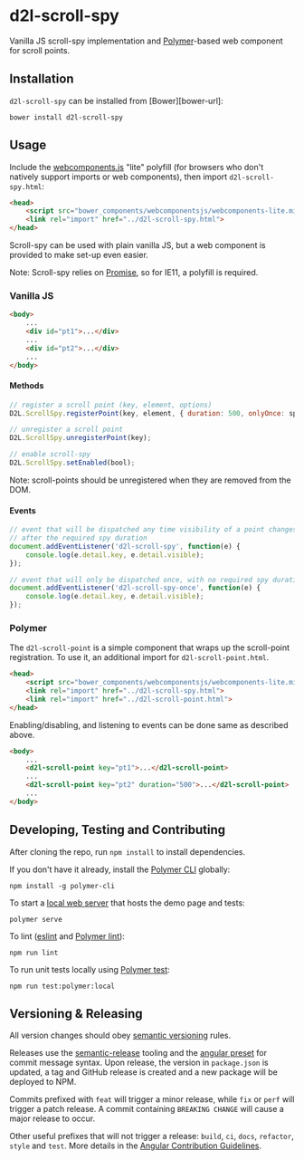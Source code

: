 # d2l-scroll-spy

Vanilla JS scroll-spy implementation and [Polymer](https://www.polymer-project.org/1.0/)-based web component for scroll points.

## Installation

`d2l-scroll-spy` can be installed from [Bower][bower-url]:
```shell
bower install d2l-scroll-spy
```

## Usage

Include the [webcomponents.js](http://webcomponents.org/polyfills/) "lite" polyfill (for browsers who don't natively support imports or web components), then import `d2l-scroll-spy.html`:

```html
<head>
	<script src="bower_components/webcomponentsjs/webcomponents-lite.min.js"></script>
	<link rel="import" href="../d2l-scroll-spy.html">
</head>
```

Scroll-spy can be used with plain vanilla JS, but a web component is provided to make set-up even easier.

Note: Scroll-spy relies on [Promise](https://developer.mozilla.org/en/docs/Web/JavaScript/Reference/Global_Objects/Promise), so for IE11, a polyfill is required.

### Vanilla JS

```html
<body>
	...
	<div id="pt1">...</div>
	...
	<div id="pt2">...</div>
	...
</body>
```

#### Methods

```javascript
// register a scroll point (key, element, options)
D2L.ScrollSpy.registerPoint(key, element, { duration: 500, onlyOnce: spyOnce });

// unregister a scroll point
D2L.ScrollSpy.unregisterPoint(key);

// enable scroll-spy
D2L.ScrollSpy.setEnabled(bool);
```

Note: scroll-points should be unregistered when they are removed from the DOM.

#### Events

```javascript
// event that will be dispatched any time visibility of a point changes
// after the required spy duration
document.addEventListener('d2l-scroll-spy', function(e) {
	console.log(e.detail.key, e.detail.visible);
});

// event that will only be dispatched once, with no required spy duration
document.addEventListener('d2l-scroll-spy-once', function(e) {
	console.log(e.detail.key, e.detail.visible);
});
```

### Polymer

The `d2l-scroll-point` is a simple component that wraps up the scroll-point registration.  To use it, an additional import for `d2l-scroll-point.html`.

```html
<head>
	<script src="bower_components/webcomponentsjs/webcomponents-lite.min.js"></script>
	<link rel="import" href="../d2l-scroll-spy.html">
	<link rel="import" href="../d2l-scroll-point.html">
</head>
```

Enabling/disabling, and listening to events can be done same as described above.

```html
<body>
	...
	<d2l-scroll-point key="pt1">...</d2l-scroll-point>
	...
	<d2l-scroll-point key="pt2" duration="500">...</d2l-scroll-point>
	...
</body>
```

## Developing, Testing and Contributing

After cloning the repo, run `npm install` to install dependencies.

If you don't have it already, install the [Polymer CLI](https://www.polymer-project.org/2.0/docs/tools/polymer-cli) globally:

```shell
npm install -g polymer-cli
```

To start a [local web server](https://www.polymer-project.org/2.0/docs/tools/polymer-cli-commands#serve) that hosts the demo page and tests:

```shell
polymer serve
```

To lint ([eslint](http://eslint.org/) and [Polymer lint](https://www.polymer-project.org/2.0/docs/tools/polymer-cli-commands#lint)):

```shell
npm run lint
```

To run unit tests locally using [Polymer test](https://www.polymer-project.org/2.0/docs/tools/polymer-cli-commands#tests):

```shell
npm run test:polymer:local
```

## Versioning & Releasing

All version changes should obey [semantic versioning](https://semver.org/) rules.

Releases use the [semantic-release](https://semantic-release.gitbook.io/) tooling and the [angular preset](https://github.com/conventional-changelog/conventional-changelog/tree/master/packages/conventional-changelog-angular) for commit message syntax. Upon release, the version in `package.json` is updated, a tag and GitHub release is created and a new package will be deployed to NPM.

Commits prefixed with `feat` will trigger a minor release, while `fix` or `perf` will trigger a patch release. A commit containing `BREAKING CHANGE` will cause a major release to occur.

Other useful prefixes that will not trigger a release: `build`, `ci`, `docs`, `refactor`, `style` and `test`. More details in the [Angular Contribution Guidelines](https://github.com/angular/angular/blob/master/CONTRIBUTING.md#type).
